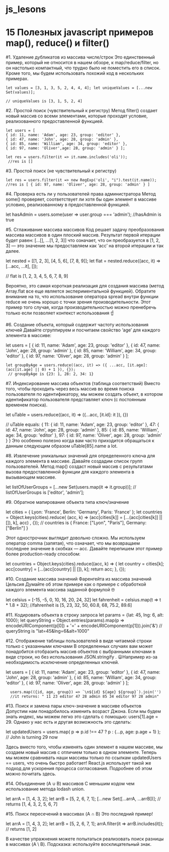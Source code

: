 # js_lesons

# 15 Полезных javascript примеров map(), reduce() и filter()

<!-- ====================================================================================== -->

#1. Удаление дубликатов из массива числе/строк Это единственный пример, который не относится в нашем
обзоре, к map/reduce/filter, но он настолько компактный, что трудно было не поместить его в список.
Кроме того, мы будем использовать похожий код в нескольких примерах.

    let values = [3, 1, 3, 5, 2, 4, 4, 4]; let uniqueValues = [...new Set(values)];

    // uniqueValues is [3, 1, 5, 2, 4]

<!-- ====================================================================================== -->

#2. Простой поиск (чувствительный к регистру) Метод filter() создает новый массив со всеми
элементами, которые проходят условие, реализованного предоставленной функцией.

    let users = [ 
    { id: 11, name: 'Adam', age: 23, group: 'editor' },
    { id: 47, name: 'John', age: 28, group: 'admin' }, 
    { id: 85, name: 'William', age: 34, group: 'editor' }, 
    { id: 97, name: 'Oliver',age: 28, group: 'admin' } ];

    let res = users.filter(it => it.name.includes('oli'));
     //res is []

<!-- ====================================================================================== -->

#3. Простой поиск (не чувствительный к регистру)

    let res = users.filter(it => new RegExp('oli', "i").test(it.name)); 
    //res is [ { id: 97, name: 'Oliver', age: 28, group: 'admin' } ]

<!-- ====================================================================================== -->

#4. Проверка есть ли у пользователей права администратора Метод some() проверяет, соответствует ли
хотя бы один элемент в массиве условию, реализованному в предоставленной функцией.

let hasAdmin = users.some(user => user.group === 'admin'); //hasAdmin is true

<!-- ====================================================================================== -->

#5. Сглаживание массива массивов Код решает задачу преобразования массива массивов в один плоский
массив. Результат первой итерации будет равен: […[], …[1, 2, 3]] что означает, что он преобразуется
в [1, 2, 3] — это значение мы предоставляем как ‘acc’ на второй итерации и так далее.

let nested = [[1, 2, 3], [4, 5, 6], [7, 8, 9]]; let flat = nested.reduce((acc, it) => [...acc,
...it], []);

// flat is [1, 2, 3, 4, 5, 6, 7, 8, 9]

Вероятно, это самая короткая реализация для создания массива (метод Array.flat все еще является
экспериментальной функцией). Обратите внимание на то, что использование оператора spread внутри
функции reduce не очень хорошо с точки зрения производительности. Этот пример того случая, когда
производительностью можно пренебречь только если позволяет контекст использования ☝️

<!-- ====================================================================================== -->

#6. Создание объекта, который содержит частоту использования ключей Давайте сгруппируем и посчитаем
свойство ‘age’ для каждого элемента в массиве:

let users = [ { id: 11, name: 'Adam', age: 23, group: 'editor' }, { id: 47, name: 'John', age: 28,
group: 'admin' }, { id: 85, name: 'William', age: 34, group: 'editor' }, { id: 97, name: 'Oliver',
age: 28, group: 'admin' } ];

    let groupByAge = users.reduce((acc, it) => ({ ...acc, [it.age]:(acc[it.age] || 0) + 1 }), {});
     // groupByAge is {23: 1, 28: 2, 34: 1}

<!-- ====================================================================================== -->

#7. Индексирование массива объектов (таблица соответствий) Вместо того, чтобы проходить через весь
массив во время поиска пользователя по идентификатору, мы можем создать объект, в котором
идентификатор пользователя представляет ключ (с постоянным временем поиска).

let uTable = users.reduce((acc, it) => ({...acc, [it.id]: it }), {})

// uTable equals: { 11: { id: 11, name: 'Adam', age: 23, group: 'editor' }, 47: { id: 47, name:
'John', age: 28, group: 'admin' }, 85: { id: 85, name: 'William', age: 34, group: 'editor' }, 97: {
id: 97, name: 'Oliver', age: 28, group: 'admin' } } Это особенно полезно когда вам часто приходится
обращаться к данным следующим образом uTable[85].name a lot.

<!-- ====================================================================================== -->

#8. Извлечение уникальных значений для определенного ключа для каждого элемента в массиве. Давайте
создадим список групп пользователей. Метод map() создаст новый массив с результатами вызова
предоставленной функции для каждого элемента в вызывающем массиве.

let listOfUserGroups = [...new Set(users.map(it => it.group))]; // listOfUserGroups is ['editor',
'admin'];

<!-- ====================================================================================== -->

#9. Обратное мапирование объекта типа ключ/значение

let cities = { Lyon: 'France', Berlin: 'Germany', Paris: 'France' }; let countries =
Object.keys(cities).reduce( (acc, k) => (acc[cities[k]] = [...(acc[cities[k]] || []), k], acc) ,
{}); // countries is { France: ["Lyon", "Paris"], Germany: ["Berlin"] }

Этот однострочник выглядит довольно сложно. Мы используем оператор comma (запятая), что означает,
что мы возвращаем последнее значение в скобках — acc. Давайте перепишем этот пример более
production-ready способом:

let countries = Object.keys(cities).reduce((acc, k) => { let country = cities[k]; acc[country] =
[...(acc[country] || []), k]; return acc; }, {});

<!-- ====================================================================================== -->

#10. Создание массива значений Фаренгейта из массива значений Цельсия Думайте об этом примере как о
примере с обработкой каждого элемента массива заданной формулой 🤓

let celsius = [-15, -5, 0, 10, 16, 20, 24, 32] let fahrenheit = celsius.map(t => t \* 1.8 + 32);
//fahrenheit is [5, 23, 32, 50, 60.8, 68, 75.2, 89.6]

<!-- ====================================================================================== -->

#11. Кодировать объекта в строку запроса let params = {lat: 45, lng: 6, alt: 1000}; let queryString
= Object.entries(params).map(p => encodeURIComponent(p[0]) + '=' +
encodeURIComponent(p[1])).join('&') // queryString is "lat=45&lng=6&alt=1000"

<!-- ====================================================================================== -->

#12. Отображение таблицы пользователей в виде читаемой строки только с указанными ключами В
определенных случаях вам может понадобится отобразить массив объектов с выбранными ключами в виде
строки, но без использования JSON.stringify . 😦Например из-за необходимость исключение определенных
ключей.

let users = [ { id: 11, name: 'Adam', age: 23, group: 'editor' }, { id: 47, name: 'John', age: 28,
group: 'admin' }, { id: 85, name: 'William', age: 34, group: 'editor' }, { id: 97, name: 'Oliver',
age: 28, group: 'admin' } ];

      users.map(({id, age, group}) => `\n${id} ${age} ${group}`).join('')
      //it returns: " 11 23 editor 47 28 admin 85 34 editor 97 28 admin"

<!-- ====================================================================================== -->

#13. Поиск и замена пары ключ-значение в массиве объектов Допустим нам понадобилось изменить возраст
Джона. Если мы будем знать индекс, мы можем легко это сделать с помощью: users[1].age = 29. Однако у
нас есть и другая возможность это сделать:

let updatedUsers = users.map( p => p.id !== 47 ? p : {...p, age: p.age + 1} ); // John is turning 29
now

Здесь вместо того, чтобы изменять один элемент в нашем массиве, мы создаем новый массив с отличием
только в одном элементе. Теперь мы можем сравнивать наши массивы только по ссылкам updatedUsers ==
users, что очень быстро работает! React.js использует такой же подход для ускорения процесса
согласования. Подробнее об этом можно почитать здесь.

<!-- ====================================================================================== -->

#14. Объединение (A ∪ B) массивов С меньшим кодом чем использование метода lodash union.

let arrA = [1, 4, 3, 2]; let arrB = [5, 2, 6, 7, 1]; [...new Set([...arrA, ...arrB])]; // returns
[1, 4, 3, 2, 5, 6, 7]

<!-- ====================================================================================== -->

#15. Поиск пересечений в массивах (A ∩ B) Это последний пример!

let arrA = [1, 4, 3, 2]; let arrB = [5, 2, 6, 7, 1]; arrA.filter(it => arrB.includes(it)); //
returns [1, 2]

В качестве упражнения можете попытаться реализовать поиск разницы в массивах (A \ B). Подсказка:
используйте восклицательный знак.
